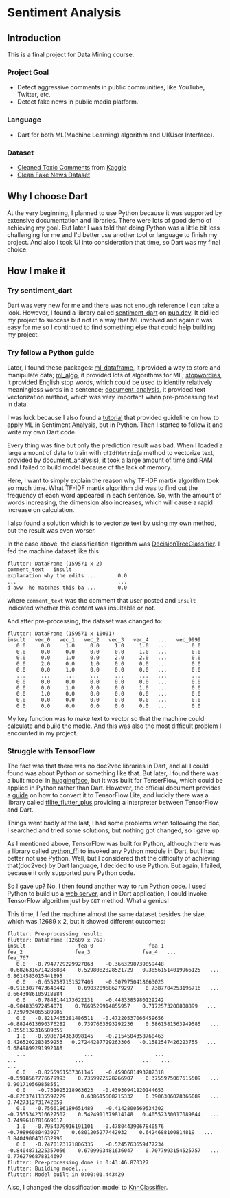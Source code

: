 # Sentiment Analysis

## Introduction

This is a final project for Data Mining course.

### Project Goal
- Detect aggressive comments in public communities, like YouTube, Twitter, etc.
- Detect fake news in public media platform.

### Language
- Dart for both ML(Machine Learning) algorithm and UI(User Interface).

### Dataset
- [Cleaned Toxic Comments](https://www.kaggle.com/datasets/fizzbuzz/cleaned-toxic-comments?select=train_preprocessed.csv) from [Kaggle](https://www.kaggle.com/)
- [Clean Fake News Dataset](https://www.kaggle.com/datasets/rakeshsahni/clean-fake-news-dataset?select=fake_news_train_clean.csv)

## Why I choose Dart

At the very beginning, I planned to use Python because it was supported by extensive documentation and libraries. There were lots of good demo of achieving my goal.
But later I was told that doing Python was a little bit less challenging for me and I'd better use another tool or language to finish my project.
And also I took UI into consideration that time, so Dart was my final choice.

## How I make it

### Try sentiment_dart
Dart was very new for me and there was not enough reference I can take a look. However, I found a library called [sentiment_dart](https://pub.dev/packages/sentiment_dart) on [pub.dev](https://pub.dev/packages). It did led my project to success but not in a way that ML involved and again it was easy for me so I continued to find something else that could help building my project.

### Try follow a Python guide
Later, I found these packages: [ml_dataframe](https://pub.dev/packages/ml_dataframe), it provided a way to store and manipulate data; [ml_algo](https://pub.dev/packages/ml_algo), it provided lots of algorithms for ML; [stopwordies](https://pub.dev/packages/stopwordies), it provided English stop words, which could be used to identify relatively meaningless words in a sentence; [document_analysis](https://pub.dev/packages/document_analysis), it provided text vectorization method, which was very important when pre-processing text in data.

I was luck because I also found a [tutorial](https://www.kaggle.com/code/ashokkumarpalivela/sentiment-analysis-with-machine-learning/notebook) that provided guideline on how to apply ML in Sentiment Analysis, but in Python.
Then I started to follow it and write my own Dart code.

Every thing was fine but only the prediction result was bad. When I loaded a large amount of data to train with `tfIdfMatrix`(a method to vectorize text, provided by document_analysis), it took a large amount of time and RAM and I failed to build model because of the lack of memory.

Here, I want to simply explain the reason why TF-IDF martix algorithm took so much time. What TF-IDF martix algorithm did was to find out the frequency of each word appeared in each sentence. So, with the amount of words increasing, the dimension also increases, which will cause a rapid increase on calculation.

I also found a solution which is to vectorize text by using my own method, but the result was even worser.

In the case above, the classification algorithm was [DecisionTreeClassifier](https://pub.dev/documentation/ml_algo/latest/ml_algo/DecisionTreeClassifier-class.html). I fed the machine dataset like this:

```
flutter: DataFrame (159571 x 2)
comment_text   insult
explanation why the edits ...       0.0
...                                 ...
d aww  he matches this ba ...       0.0
```

where `comment_text` was the comment that user posted and `insult` indicated whether this content was insultable or not.

And after pre-processing, the dataset was changed to:

```
flutter: DataFrame (159571 x 10001)
insult   vec_0   vec_1   vec_2   vec_3   vec_4   ...   vec_9999
   0.0     0.0     1.0     0.0     1.0     1.0   ...        0.0
   0.0     0.0     0.0     0.0     0.0     1.0   ...        0.0
   0.0     0.0     1.0     0.0     2.0     2.0   ...        0.0
   0.0     2.0     0.0     1.0     0.0     0.0   ...        0.0
   0.0     0.0     1.0     0.0     0.0     0.0   ...        0.0
   ...     ...     ...     ...     ...     ...   ...        ...
   0.0     0.0     0.0     0.0     0.0     0.0   ...        0.0
   0.0     0.0     1.0     0.0     0.0     1.0   ...        0.0
   0.0     1.0     0.0     0.0     0.0     0.0   ...        0.0
   0.0     0.0     0.0     0.0     0.0     0.0   ...        0.0
   0.0     0.0     0.0     0.0     0.0     0.0   ...        0.0
```

My key function was to make text to vector so that the machine could calculate and build the modle. And this was also the most difficult problem I encounted in my project.

### Struggle with TensorFlow
The fact was that there was no doc2vec libraries in Dart, and all I could found was about Python or something like that.
But later, I found there was a built model in [huggingface](https://huggingface.co/bert-base-uncased), but it was built for TenserFlow, which could be applied in Python rather than Dart. However, the official document provides a [guide](https://huggingface.co/docs/optimum/exporters/tflite/usage_guides/export_a_model) on how to convert it to TensorFlow Lite, and luckily there was a library called [tflite_flutter_plus](https://pub.dev/packages/tflite_flutter_plus) providing a interpreter between TensorFlow and Dart.

Things went badly at the last, I had some problems when following the doc, I searched and tried some solutions, but nothing got changed, so I gave up.

As I mentioned above, TensorFlow was built for Python, although there was a library called [python_ffi](https://pub.dev/packages/python_ffi) to invoked any Python module in Dart, but I had better not use Python. Well, but I considered that the difficulty of achieving that(doc2vec) by Dart language, I decided to use Python. But again, I failed, because it only supported pure Python code.

So I gave up? No, I then found another way to run Python code. I used Python to build up a [web server](https://github.com/founchoo/doc2vec_server), and in Dart application, I could invoke TensorFlow algorithm just by `GET` method. What a genius!

This time, I fed the machine almost the same dataset besides the size, which was 12689 x 2, but it showed different outcomes:

```
flutter: Pre-processing result:
flutter: DataFrame (12689 x 769)
insult                 fea_0                  fea_1                 fea_2                 fea_3                 fea_4   ...              fea_767
   0.0   -0.7947729229927063    -0.3663290739059448   -0.6826316714286804    0.5298082828521729   0.38561514019966125   ...   0.8614583015441895
   0.0   -0.6552587151527405    -0.5079750418663025   -0.9163077473640442    0.6903209686279297    0.7387704253196716   ...   0.6643986105918884
   0.0   -0.7848144173622131    -0.4483385980129242    -0.904833972454071    0.7669529914855957    0.7172573208808899   ...   0.7397924065589905
   0.0   -0.8217465281486511   -0.47220537066459656   -0.8824613690376282    0.7397663593292236    0.5861581563949585   ...   0.8556132316589355
   1.0   -0.5986714363098145    -0.2154504358768463    0.4265202283859253   0.27244287729263306   -0.1582547426223755   ...   0.6849899291992188
   ...                   ...                    ...                   ...                   ...                   ...   ...                  ...
   0.0   -0.8255961537361145    -0.4590681493282318   -0.5918567776679993    0.7359922528266907    0.3755975067615509   ...    0.901710569858551
   0.0    -0.731025218963623   -0.43930941820144653   -0.8263741135597229     0.638615608215332    0.3906306028366089   ...   0.7427312731742859
   0.0   -0.7566186189651489    -0.4142800569534302   -0.7555342316627502    0.5424911379814148   0.40552330017089844   ...   0.7499610781669617
   1.0   -0.7954379916191101   -0.47804439067840576     -0.79896080493927    0.6801205277442932    0.6424688100814819   ...   0.8404900431632996
   0.0   -0.7470123171806335    -0.5245763659477234   -0.8404871225357056    0.6709993481636047    0.7077993154525757   ...   0.7762796878814697
flutter: Pre-processing done in 0:43:46.870327
flutter: Building model...
flutter: Model built in 0:00:01.443429
```

Also, I changed the classification model to [KnnClassifier](https://pub.dev/documentation/ml_algo/latest/ml_algo/KnnClassifier-class.html).

